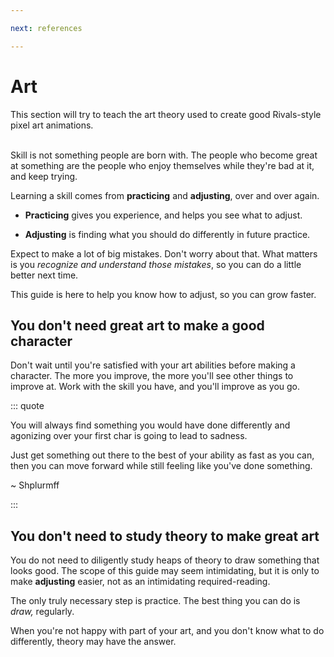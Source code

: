 ```yaml
---

next: references

---
```



# Art

This section will try to teach the art theory used to create good Rivals-style pixel art animations.

\
Skill is not something people are born with. The people who become great at something are the people who enjoy
themselves while they're bad at it, and keep trying.

Learning a skill comes from **practicing** and **adjusting**, over and over again.

- **Practicing** gives you experience, and helps you see what to adjust.

- **Adjusting** is finding what you should do differently in future practice.

Expect to make a lot of big mistakes. Don't worry about that. What matters is you *recognize and understand those
mistakes*, so you can do a little better next time.

This guide is here to help you know how to adjust, so you can grow faster.

## You don't need great art to make a good character

Don't wait until you're satisfied with your art abilities before making a character. The more you improve, the more
you'll see other things to improve at. Work with the skill you have, and you'll improve as you go.

::: quote

You will always find something you would have done differently and agonizing over your first char is going to lead to
sadness.

Just get something out there to the best of your ability as fast as you can, then you can move forward while still
feeling like you've done something.

~ Shplurmff

:::

## You don't need to study theory to make great art

You do not need to diligently study heaps of theory to draw something that looks good. The scope of this guide may seem
intimidating, but it is only to make **adjusting** easier, not as an intimidating required-reading.

The only truly necessary step is practice. The best thing you can do is *draw,* regularly.

When you're not happy with part of your art, and you don't know what to do differently, theory may have the answer.

